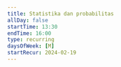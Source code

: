 ```yaml
---
title: Statistika dan probabilitas
allDay: false
startTime: 13:30
endTime: 16:00
type: recurring
daysOfWeek: [M]
startRecur: 2024-02-19
---
```

